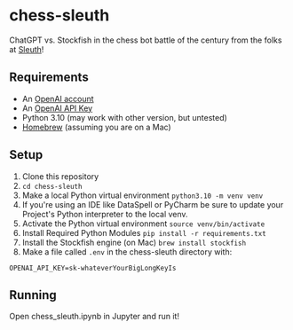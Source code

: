 # chess-sleuth
ChatGPT vs. Stockfish in the chess bot battle of the century from the folks at [Sleuth](https://hellosleuth.com/)!

## Requirements
* An [OpenAI account](https://platform.openai.com/signup?launch)
* An [OpenAI API Key](https://platform.openai.com/account/api-keys)
* Python 3.10 (may work with other version, but untested)
* [Homebrew](https://brew.sh/) (assuming you are on a Mac)

## Setup
1. Clone this repository
2. `cd chess-sleuth`
3. Make a local Python virtual environment `python3.10 -m venv venv`
4. If you're using an IDE like DataSpell or PyCharm be sure to update your Project's Python interpreter to the local venv.
5. Activate the Python virtual environment `source venv/bin/activate`
6. Install Required Python Modules `pip install -r requirements.txt`
7. Install the Stockfish engine (on Mac) `brew install stockfish`
8. Make a file called `.env` in the chess-sleuth directory with:
```
OPENAI_API_KEY=sk-whateverYourBigLongKeyIs
```

## Running
Open chess_sleuth.ipynb in Jupyter and run it!
